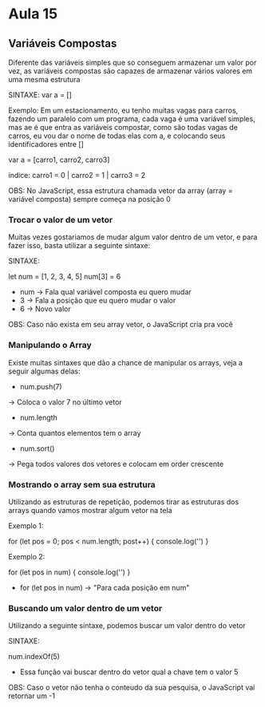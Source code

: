 # Aula 15

## Variáveis Compostas
Diferente das variáveis simples que so conseguem armazenar um valor por vez, as variáveis compostas são capazes de armazenar vários valores em uma mesma estrutura

SINTAXE:
var a = []

Exemplo:
Em um estacionamento, eu tenho muitas vagas para carros, fazendo um paralelo com um programa, cada vaga é uma variável simples, mas ae é que entra as variáveis compostar, como são todas vagas de carros, eu vou dar o nome de todas elas com a, e colocando seus identificadores entre []

var a = [carro1, carro2, carro3]

índice: carro1 = 0 | carro2 = 1 | carro3 = 2

OBS: No JavaScript, essa estrutura chamada vetor da array (array = variável composta) sempre começa na posição 0

### Trocar o valor de um vetor
Muitas vezes gostariamos de mudar algum valor dentro de um vetor, e para fazer isso, basta utilizar a seguinte sintaxe:

SINTAXE:

let num = [1, 2, 3, 4, 5]
num[3] = 6

* num -> Fala qual variável composta eu quero mudar
* 3 -> Fala a posição que eu quero mudar o valor
* 6 -> Novo valor

OBS: Caso não exista em seu array vetor, o JavaScript cria pra você

### Manipulando o Array
Existe muitas sintaxes que dão a chance de manipular os arrays, veja a seguir algumas delas:

* num.push(7)

-> Coloca o valor 7 no último vetor

* num.length

-> Conta quantos elementos tem o array

* num.sort()

-> Pega todos valores dos vetores e colocam em order crescente

### Mostrando o array sem sua estrutura
Utilizando as estruturas de repetição, podemos tirar as estruturas dos arrays quando vamos mostrar algum vetor na tela

Exemplo 1:

for (let pos = 0; pos < num.length; post++) {
    console.log('')
}

Exemplo 2: 

for (let pos in num) {
    console.log('')
}

* for (let pos in num) -> "Para cada posição em num"

### Buscando um valor dentro de um vetor
Utilizando a seguinte sintaxe, podemos buscar um valor dentro do vetor

SINTAXE:

num.indexOf(5)

* Essa função vai buscar dentro do vetor qual a chave tem o valor 5

OBS: Caso o vetor não tenha o conteudo da sua pesquisa, o JavaScript vai retornar um -1